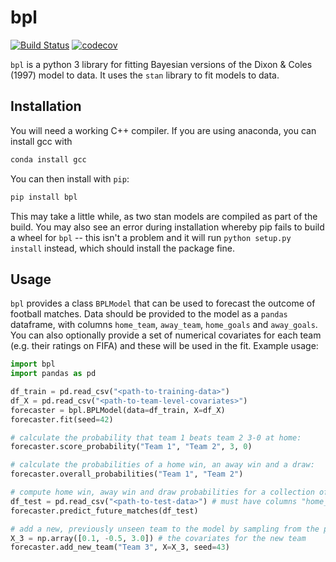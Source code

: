 # bpl

[![Build Status](https://travis-ci.org/anguswilliams91/bpl.svg?branch=master)](https://travis-ci.org/anguswilliams91/bpl)
[![codecov](https://codecov.io/gh/anguswilliams91/bpl/branch/master/graph/badge.svg)](https://codecov.io/gh/anguswilliams91/bpl)

`bpl` is a python 3 library for fitting Bayesian versions of the Dixon \& Coles (1997) model to data.
It uses the `stan` library to fit models to data.  

 ## Installation

You will need a working C++ compiler.
If you are using anaconda, you can install gcc with  

```bash
conda install gcc
``` 

You can then install with `pip`:

```bash
pip install bpl
```
This may take a little while, as two stan models are compiled as part of the build. You may also see an error during installation whereby pip fails to build a wheel for `bpl` -- this isn't a problem and it will run `python setup.py install` instead, which should install the package fine.

## Usage

`bpl` provides a class `BPLModel` that can be used to forecast the outcome of football matches.
Data should be provided to the model as a `pandas` dataframe, with columns `home_team`, `away_team`, `home_goals` and `away_goals`.
You can also optionally provide a set of numerical covariates for each team (e.g. their ratings on FIFA) and these will be used in the fit.
Example usage:
```python
import bpl
import pandas as pd

df_train = pd.read_csv("<path-to-training-data>")
df_X = pd.read_csv("<path-to-team-level-covariates>")
forecaster = bpl.BPLModel(data=df_train, X=df_X)
forecaster.fit(seed=42)

# calculate the probability that team 1 beats team 2 3-0 at home:
forecaster.score_probability("Team 1", "Team 2", 3, 0)

# calculate the probabilities of a home win, an away win and a draw:
forecaster.overall_probabilities("Team 1", "Team 2")

# compute home win, away win and draw probabilities for a collection of matches:
df_test = pd.read_csv("<path-to-test-data>") # must have columns "home_team" and "away_team"
forecaster.predict_future_matches(df_test)

# add a new, previously unseen team to the model by sampling from the prior
X_3 = np.array([0.1, -0.5, 3.0]) # the covariates for the new team
forecaster.add_new_team("Team 3", X=X_3, seed=43)
```
